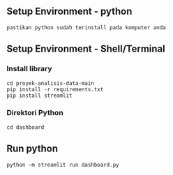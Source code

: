 ## Setup Environment - python
```
pastikan python sudah terinstall pada komputer anda
```

## Setup Environment - Shell/Terminal
### Install library
```
cd proyek-analisis-data-main
pip install -r requirements.txt
pip install streamlit 
```

### Direktori Python
```
cd dashboard
```


## Run python
```
python -m streamlit run dashboard.py
```
